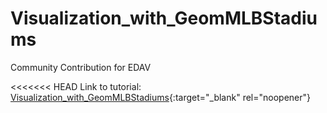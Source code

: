 # Visualization_with_GeomMLBStadiums
Community Contribution for EDAV

<<<<<<< HEAD
Link to tutorial: [Visualization_with_GeomMLBStadiums](geommlbstadiums_tutorial.html){:target="_blank" rel="noopener"}
